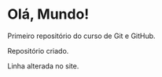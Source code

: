 # Olá, Mundo!
 Primeiro repositório do curso de Git e GitHub.
 
 Repositório criado.
 
 Linha alterada no site.
